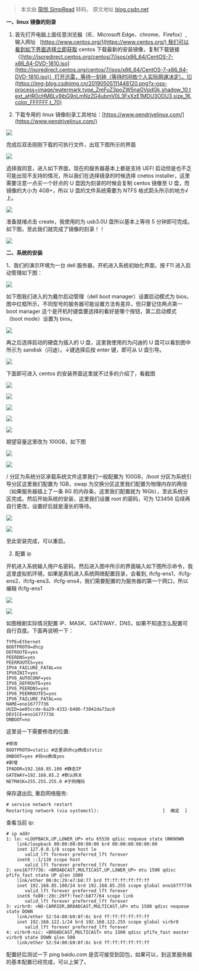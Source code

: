 > 本文由 [简悦 SimpRead](http://ksria.com/simpread/) 转码， 原文地址 [blog.csdn.net](https://blog.csdn.net/qq_15057857/article/details/89841590)

**一、linux 镜像的刻录**

1. 首先打开电脑上面任意浏览器（IE、Microsoft Edge、chrome、Firefox）, 输入网址   [https://www.centos.org/](https://www.centos.org/) 我们可以看到如下界面选择立即获取 centos 下载最新的安装镜像，复制下载链接（[http://isoredirect.centos.org/centos/7/isos/x86_64/CentOS-7-x86_64-DVD-1810.iso](http://isoredirect.centos.org/centos/7/isos/x86_64/CentOS-7-x86_64-DVD-1810.iso)）打开迅雷，等待一刻钟（等待时间依个人实际网速决定）。![](https://img-blog.csdnimg.cn/20190505111448120.png?x-oss-process=image/watermark,type_ZmFuZ3poZW5naGVpdGk,shadow_10,text_aHR0cHM6Ly9ibG9nLmNzZG4ubmV0L3FxXzE1MDU3ODU3,size_16,color_FFFFFF,t_70)

2. 下载专用的 linux 镜像刻录工具地址：[https://www.pendrivelinux.com/](https://www.pendrivelinux.com/)

![](https://img-blog.csdnimg.cn/20190505112015518.png?x-oss-process=image/watermark,type_ZmFuZ3poZW5naGVpdGk,shadow_10,text_aHR0cHM6Ly9ibG9nLmNzZG4ubmV0L3FxXzE1MDU3ODU3,size_16,color_FFFFFF,t_70)

完成后双击刚刚下载的可执行文件，出现下图所示的界面

![](https://img-blog.csdnimg.cn/20190505113108162.png?x-oss-process=image/watermark,type_ZmFuZ3poZW5naGVpdGk,shadow_10,text_aHR0cHM6Ly9ibG9nLmNzZG4ubmV0L3FxXzE1MDU3ODU3,size_16,color_FFFFFF,t_70)

选择我同意，进入如下界面，现在的服务器基本上都是支持 UEFI 启动但是也不乏可能出现不支持的情况，所以我们在选择镜录的时候选择 cnetos installer，这里需要注意一点买一个好点的 U 盘因为刻录的时候会复制 centos 镜像至 U 盘，而镜像的大小为 4GB+，所以 U 盘的文件系统需要为 NTFS 格式箭头所示的地方√上。

![](https://img-blog.csdnimg.cn/20190505115657445.png?x-oss-process=image/watermark,type_ZmFuZ3poZW5naGVpdGk,shadow_10,text_aHR0cHM6Ly9ibG9nLmNzZG4ubmV0L3FxXzE1MDU3ODU3,size_16,color_FFFFFF,t_70)

准备就绪点击 create，我使用的为 usb3.0U 盘所以基本上等待 5 分钟即可完成。如下图，至此我们就完成了镜像的刻录！！

![](https://img-blog.csdnimg.cn/20190505115456226.png?x-oss-process=image/watermark,type_ZmFuZ3poZW5naGVpdGk,shadow_10,text_aHR0cHM6Ly9ibG9nLmNzZG4ubmV0L3FxXzE1MDU3ODU3,size_16,color_FFFFFF,t_70)

**二、系统的安装**

1、我们的演示环境为一台 dell 服务器，开机进入系统初始化界面，按 F11 进入启动管理如下图：

![](https://img-blog.csdnimg.cn/20190505131302437.png?x-oss-process=image/watermark,type_ZmFuZ3poZW5naGVpdGk,shadow_10,text_aHR0cHM6Ly9ibG9nLmNzZG4ubmV0L3FxXzE1MDU3ODU3,size_16,color_FFFFFF,t_70)

如下图我们进入的为戴尔启动管理（dell boot manager）设置启动模式为 bios，图中红框所示，不同型号的服务器可能设置方法有差异，但只要记住两点第一 boot manager 这个是开机时键盘要选择的看好是哪个按钮，第二启动模式（boot mode）设置为 bios。

![](https://img-blog.csdnimg.cn/20190505131529837.png?x-oss-process=image/watermark,type_ZmFuZ3poZW5naGVpdGk,shadow_10,text_aHR0cHM6Ly9ibG9nLmNzZG4ubmV0L3FxXzE1MDU3ODU3,size_16,color_FFFFFF,t_70)

再之后选择启动的硬盘为插入的 U 盘，这里我使用的为闪迪的 U 盘可以看到图中所示为 sandisk（闪迪）。↓键选择后按 enter 键，即可从 U 盘引导。

![](https://img-blog.csdnimg.cn/20190505131951473.png?x-oss-process=image/watermark,type_ZmFuZ3poZW5naGVpdGk,shadow_10,text_aHR0cHM6Ly9ibG9nLmNzZG4ubmV0L3FxXzE1MDU3ODU3,size_16,color_FFFFFF,t_70)

下面即可进入 centos 的安装界面这里就不过多的介绍了，看截图

![](https://img-blog.csdnimg.cn/201905051326570.png?x-oss-process=image/watermark,type_ZmFuZ3poZW5naGVpdGk,shadow_10,text_aHR0cHM6Ly9ibG9nLmNzZG4ubmV0L3FxXzE1MDU3ODU3,size_16,color_FFFFFF,t_70)

![](https://img-blog.csdnimg.cn/20190505133903773.png?x-oss-process=image/watermark,type_ZmFuZ3poZW5naGVpdGk,shadow_10,text_aHR0cHM6Ly9ibG9nLmNzZG4ubmV0L3FxXzE1MDU3ODU3,size_16,color_FFFFFF,t_70)

![](https://img-blog.csdnimg.cn/2019050513431330.png?x-oss-process=image/watermark,type_ZmFuZ3poZW5naGVpdGk,shadow_10,text_aHR0cHM6Ly9ibG9nLmNzZG4ubmV0L3FxXzE1MDU3ODU3,size_16,color_FFFFFF,t_70)

![](https://img-blog.csdnimg.cn/20190505134603123.png?x-oss-process=image/watermark,type_ZmFuZ3poZW5naGVpdGk,shadow_10,text_aHR0cHM6Ly9ibG9nLmNzZG4ubmV0L3FxXzE1MDU3ODU3,size_16,color_FFFFFF,t_70)

![](https://img-blog.csdnimg.cn/20190505134705180.png?x-oss-process=image/watermark,type_ZmFuZ3poZW5naGVpdGk,shadow_10,text_aHR0cHM6Ly9ibG9nLmNzZG4ubmV0L3FxXzE1MDU3ODU3,size_16,color_FFFFFF,t_70)

期望容量这里改为 100GB，如下图

![](https://img-blog.csdnimg.cn/20190505134746913.png?x-oss-process=image/watermark,type_ZmFuZ3poZW5naGVpdGk,shadow_10,text_aHR0cHM6Ly9ibG9nLmNzZG4ubmV0L3FxXzE1MDU3ODU3,size_16,color_FFFFFF,t_70)

![](https://img-blog.csdnimg.cn/20190505135443300.png?x-oss-process=image/watermark,type_ZmFuZ3poZW5naGVpdGk,shadow_10,text_aHR0cHM6Ly9ibG9nLmNzZG4ubmV0L3FxXzE1MDU3ODU3,size_16,color_FFFFFF,t_70)

/ 分区为系统分区承载系统文件这里我们一般配置为 100GB，/boot 分区为系统引导分区这里我们配置为 1GB，swap 为交换分区这里我们配置为物理内存的两倍（如果服务器插上了一条 8G 的内存条，这里我们配置就为 16Gb），至此系统分区完成。然后开始系统的安装，这里我们设置 root 的密码，可为 123456 后续再自行更改，设置好后就是漫长的等待。

![](https://img-blog.csdnimg.cn/20190505135952331.png?x-oss-process=image/watermark,type_ZmFuZ3poZW5naGVpdGk,shadow_10,text_aHR0cHM6Ly9ibG9nLmNzZG4ubmV0L3FxXzE1MDU3ODU3,size_16,color_FFFFFF,t_70)

![](https://img-blog.csdnimg.cn/20190505140638958.png?x-oss-process=image/watermark,type_ZmFuZ3poZW5naGVpdGk,shadow_10,text_aHR0cHM6Ly9ibG9nLmNzZG4ubmV0L3FxXzE1MDU3ODU3,size_16,color_FFFFFF,t_70)

至此安装完成，可以重启。

2. 配置 ip

开机进入系统输入用户名密码，然后进入图中所示的界面输入如下图所示命令，我这里虚拟机环境，如果是真机进入系统网络配置目录，会看到, ifcfg-ens1、ifcfg-ens2、ifcfg-ens3、ifcfg-ens4，我们需要配置的为服务器的第一个网口，所以编辑 ifcfg-ens1

![](https://img-blog.csdnimg.cn/20190505141133415.png?x-oss-process=image/watermark,type_ZmFuZ3poZW5naGVpdGk,shadow_10,text_aHR0cHM6Ly9ibG9nLmNzZG4ubmV0L3FxXzE1MDU3ODU3,size_16,color_FFFFFF,t_70)

![](https://img-blog.csdnimg.cn/20190505142206513.png?x-oss-process=image/watermark,type_ZmFuZ3poZW5naGVpdGk,shadow_10,text_aHR0cHM6Ly9ibG9nLmNzZG4ubmV0L3FxXzE1MDU3ODU3,size_16,color_FFFFFF,t_70)

如图根剧实际情况配置 IP、MASK、GATEWAY、DNS，如果不知道怎么配置可自行百度。下面再说明一下：

```
TYPE=Ethernet
BOOTPROTO=dhcp
DEFROUTE=yes
PEERDNS=yes
PEERROUTES=yes
IPV4_FAILURE_FATAL=no
IPV6INIT=yes
IPV6_AUTOCONF=yes
IPV6_DEFROUTE=yes
IPV6_PEERDNS=yes
IPV6_PEERROUTES=yes
IPV6_FAILURE_FATAL=no
NAME=eno16777736
UUID=ae05ccde-6a29-4332-b486-f3042da73ac0
DEVICE=eno16777736
ONBOOT=no
```

这里说一下需要修改的位置:

```
#修改
BOOTPROTO=static #这里讲dhcp换成ststic
ONBOOT=yes #将no换成yes
#新增
IPADDR=192.168.85.100 #静态IP
GATEWAY=192.168.85.2 #默认网关
NETMASK=255.255.255.0 #子网掩码
```

保存退出后, 重启网络服务:

```
# service network restart
Restarting network (via systemctl):                        [  确定  ]
```

查看当前 ip:

```
# ip addr
1: lo: <LOOPBACK,UP,LOWER_UP> mtu 65536 qdisc noqueue state UNKNOWN 
    link/loopback 00:00:00:00:00:00 brd 00:00:00:00:00:00
    inet 127.0.0.1/8 scope host lo
       valid_lft forever preferred_lft forever
    inet6 ::1/128 scope host 
       valid_lft forever preferred_lft forever
2: eno16777736: <BROADCAST,MULTICAST,UP,LOWER_UP> mtu 1500 qdisc pfifo_fast state UP qlen 1000
    link/ether 00:0c:29:e7:b8:77 brd ff:ff:ff:ff:ff:ff
    inet 192.168.85.100/24 brd 192.168.85.255 scope global eno16777736
       valid_lft forever preferred_lft forever
    inet6 fe80::20c:29ff:fee7:b877/64 scope link 
       valid_lft forever preferred_lft forever
3: virbr0: <NO-CARRIER,BROADCAST,MULTICAST,UP> mtu 1500 qdisc noqueue state DOWN 
    link/ether 52:54:00:b9:8f:6c brd ff:ff:ff:ff:ff:ff
    inet 192.168.122.1/24 brd 192.168.122.255 scope global virbr0
       valid_lft forever preferred_lft forever
4: virbr0-nic: <BROADCAST,MULTICAST> mtu 1500 qdisc pfifo_fast master virbr0 state DOWN qlen 500
    link/ether 52:54:00:b9:8f:6c brd ff:ff:ff:ff:ff:ff
```

配置好后测试一下 ping baidu.com 是否可接受到回包，如果可以，到这里服务器的基本配置已经完成，可以上架了。